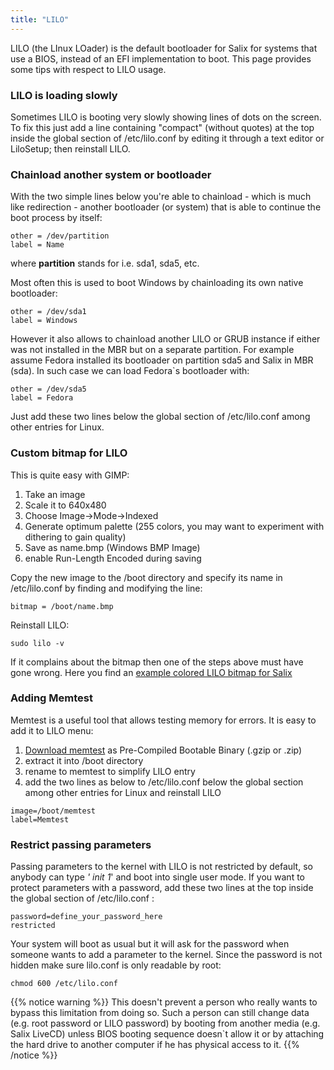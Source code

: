 ```yaml
---
title: "LILO"
---
```


LILO (the LInux LOader) is the default bootloader for Salix for systems
that use a BIOS, instead of an EFI implementation to boot. This page
provides some tips with respect to LILO usage.

### LILO is loading slowly

Sometimes LILO is booting very slowly showing lines of dots on the
screen. To fix this just add a line containing "compact" (without
quotes) at the top inside the global section of /etc/lilo.conf by
editing it through a text editor or LiloSetup; then reinstall LILO.

### Chainload another system or bootloader

With the two simple lines below you're able to chainload - which is much
like redirection - another bootloader (or system) that is able to
continue the boot process by itself:
```
other = /dev/partition
label = Name
```

where **partition** stands for i.e. sda1, sda5, etc.

Most often this is used to boot Windows by chainloading its own native
bootloader:
```
other = /dev/sda1
label = Windows
```

However it also allows to chainload another LILO or GRUB instance if
either was not installed in the MBR but on a separate partition. For
example assume Fedora installed its bootloader on partition sda5 and
Salix in MBR (sda). In such case we can load Fedora\`s bootloader with:
```
other = /dev/sda5
label = Fedora
```

Just add these two lines below the global section of /etc/lilo.conf
among other entries for Linux.

### Custom bitmap for LILO

This is quite easy with GIMP:

1.  Take an image
2.  Scale it to 640x480
3.  Choose Image-&gt;Mode-&gt;Indexed
4.  Generate optimum palette (255 colors, you may want to experiment
    with dithering to gain quality)
5.  Save as name.bmp (Windows BMP Image)
6.  enable Run-Length Encoded during saving

Copy the new image to the /boot directory and specify its name in
/etc/lilo.conf by finding and modifying the line:
```
bitmap = /boot/name.bmp
```

Reinstall LILO:
```
sudo lilo -v
```

If it complains about the bitmap then one of the steps
above must have gone wrong. Here you find an [example colored LILO
bitmap for Salix](/images/lilo-color-salix.bmp)

### Adding Memtest

Memtest is a useful tool that allows testing memory for errors. It is
easy to add it to LILO menu:

1. [Download memtest](http://www.memtest.org/#downiso) as Pre-Compiled
   Bootable Binary (.gzip or .zip)
2. extract it into /boot directory
3. rename to memtest to simplify LILO entry
4. add the two lines as below to /etc/lilo.conf below the global
   section among other entries for Linux and reinstall LILO

```
image=/boot/memtest
label=Memtest
```

### Restrict passing parameters

Passing parameters to the kernel with LILO is not restricted by default,
so anybody can type *' init 1*' and boot into single user mode. If you
want to protect parameters with a password, add these two lines at the
top inside the global section of /etc/lilo.conf :

```
password=define_your_password_here
restricted
```

Your system will boot as usual but it will ask for the password when
someone wants to add a parameter to the kernel. Since the password is
not hidden make sure lilo.conf is only readable by root:

```
chmod 600 /etc/lilo.conf
```

{{% notice warning %}}
This doesn't prevent a person who really wants to bypass
this limitation from doing so. Such a person can still change data (e.g.
root password or LILO password) by booting from another media (e.g.
Salix LiveCD) unless BIOS booting sequence doesn\`t allow it or by
attaching the hard drive to another computer if he has physical access
to it.
{{% /notice %}}

